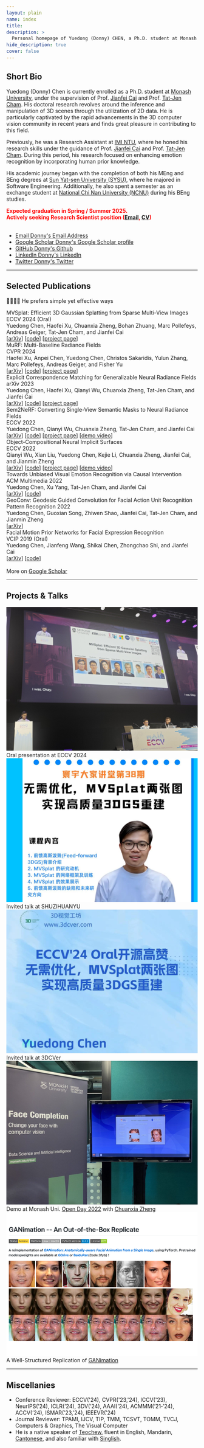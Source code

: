 ```yaml
---
layout: plain 
name: index
title: 
description: >
  Personal homepage of Yuedong (Donny) CHEN, a Ph.D. student at Monash University, working on 3D vision.
hide_description: true
cover: false
---
```


<h2 class="h1 index-header" id="about">Short Bio </h2>


Yuedong (Donny) Chen is currently enrolled as a Ph.D. student at [Monash University](https://www.monash.edu), under the supervision of Prof. [Jianfei Cai](https://jianfei-cai.github.io) and Prof. [Tat-Jen Cham](https://personal.ntu.edu.sg/astjcham/). His doctoral research revolves around the inference and manipulation of 3D scenes through the utilization of 2D data. He is particularly captivated by the rapid advancements in the 3D computer vision community in recent years and finds great pleasure in contributing to this field.

Previously, he was a Research Assistant at [IMI NTU](http://web.archive.org/web/20200812205019/https://imi.ntu.edu.sg/Pages/Home.aspx), where he honed his research skills under the guidance of Prof. [Jianfei Cai](https://jianfei-cai.github.io) and Prof. [Tat-Jen Cham](https://personal.ntu.edu.sg/astjcham/). During this period, his research focused on enhancing emotion recognition by incorporating human prior knowledge.

<!-- Before that, he was a Research Intern at [Lenovo Research (Beijing)](http://research.lenovo.com/webapp/view_English/researchField.html), collaborating with [Jianfeng Wang](https://jianf-wang.github.io/personal/) on applications related to facial expression recognition. -->

His academic journey began with the completion of both his MEng and BEng degrees at [Sun Yat-sen University (SYSU)](https://www.sysu.edu.cn/sysuen/), where he majored in Software Engineering. Additionally, he also spent a semester as an exchange student at [National Chi Nan University (NCNU)](https://www.ncnu.edu.tw/?Lang=en) during his BEng studies.


<p style="color: red;font-weight: bold;">Expected graduation in Spring / Summer 2025. <br/>
Actively seeking Research Scientist position (<a href="mailto:yuedong.chen@monash.edu">Email</a>, <a href="assets/pdf/Resume_Yuedong_CHEN.pdf">CV</a>) <br /> <br />
<!-- I will present MVSplat on-site at ECCV 2024. Let us meet and chat if you are interested in my research. -->
</p>


<div class="body-social sidebar-social">
  <ul>
    <li> <a href="mailto:yuedong.chen@monash.edu" title="yuedong.chen@monash.edu" class="no-mark-external" target="_blank"> <span class="icon-mail"></span> <span aria-hidden="true">Email </span><span class="sr-only">Donny's Email Address</span></a></li>
    <li> <a href="https://scholar.google.com/citations?user=GqgGZlQAAAAJ" title="Google Scholar" class="no-mark-external" target="_blank"> <span class="icon-googlescholar"></span> <span aria-hidden="true">Google Scholar </span><span class="sr-only">Donny's Google Scholar profile</span></a></li>
    <li> <a href="https://github.com/donydchen" title="GitHub" class="no-mark-external" target="_blank"> <span class="icon-github"></span> <span aria-hidden="true">GitHub </span><span class="sr-only">Donny's Github</span></a></li>
    <li> <a href="https://www.linkedin.com/in/donydchen" title="LinkedIn" class="no-mark-external" target="_blank"> <span class="icon-linkedin2"></span> <span aria-hidden="true">LinkedIn </span><span class="sr-only">Donny's LinkedIn</span></a></li>
    <li> <a href="https://twitter.com/donydchen" title="Twitter" class="no-mark-external" target="_blank"> <span class="icon-twitter"></span> <span aria-hidden="true">Twitter </span><span class="sr-only">Donny's Twitter</span></a></li>
  </ul>
</div>

---

<h2 class="h1 index-header" id="publications">Selected Publications </h2>
<p class='hl-sen'> 🤖🧠👌🏼 He prefers simple yet effective ways </p>

<!-- <div class="pub">
  <div class="pub-title">MVSplat360: Feed‑Forward 360 Scene Synthesis from Sparse Views</div>
  <div class="pub-venue">NeurIPS 2024</div>
  <div class="pub-authors">Yuedong Chen, Chuanxia Zheng, Haofei Xu, Bohan Zhuang, Andrea Vedaldi, Tat‑Jen Cham, and Jianfei Cai</div>
  <div> TL;DR: MVSplat + SVD on DL3DV-10K achieves stunning feed-forward visual results. <br />
        Paper and code will be released soon! </div>
</div> -->

<div class="pub">
  <div class="pub-title">MVSplat: Efficient 3D Gaussian Splatting from Sparse Multi-View Images</div>
  <div class="pub-venue">ECCV 2024 (Oral)</div>
  <div class="pub-authors">Yuedong Chen, Haofei Xu, Chuanxia Zheng, Bohan Zhuang, Marc Pollefeys, Andreas Geiger, Tat-Jen Cham, and Jianfei Cai</div>
  <div>[<a href="https://arxiv.org/abs/2403.14627">arXiv</a>] [<a href="https://github.com/donydchen/mvsplat">code</a>] [<a href="https://donydchen.github.io/mvsplat">project
    page</a>] </div>
</div>

<div class="pub">
  <div class="pub-title">MuRF: Multi-Baseline Radiance Fields</div>
  <div class="pub-venue">CVPR 2024</div>
  <div class="pub-authors">Haofei Xu, Anpei Chen, Yuedong Chen, Christos Sakaridis, Yulun Zhang, Marc Pollefeys, Andreas Geiger, and Fisher Yu</div>
  <div>[<a href="https://arxiv.org/abs/2312.04565">arXiv</a>] [<a href="https://github.com/autonomousvision/murf">code</a>] [<a href="https://haofeixu.github.io/murf/">project
    page</a>] </div>
</div>

<div class="pub">
  <div class="pub-title">Explicit Correspondence Matching for Generalizable Neural Radiance Fields</div>
  <div class="pub-venue">arXiv 2023</div>
  <div class="pub-authors">Yuedong Chen, Haofei Xu, Qianyi Wu, Chuanxia Zheng, Tat-Jen Cham, and Jianfei Cai</div>
  <div>[<a href="http://arxiv.org/abs/2304.12294">arXiv</a>] [<a href="https://github.com/donydchen/matchnerf">code</a>] [<a href="https://donydchen.github.io/matchnerf/">project
    page</a>] </div>
</div>

<div class="pub">
  <div class="pub-title">Sem2NeRF: Converting Single-View Semantic Masks to Neural Radiance Fields</div>
  <div class="pub-venue">ECCV 2022</div>
  <div class="pub-authors">Yuedong Chen, Qianyi Wu, Chuanxia Zheng, Tat-Jen Cham, and Jianfei Cai</div>
  <div>[<a href="https://arxiv.org/abs/2203.10821">arXiv</a>] [<a href="https://github.com/donydchen/sem2nerf">code</a>] [<a href="https://donydchen.github.io/sem2nerf/">project
    page</a>] [<a href="https://www.youtube.com/watch?v=cYr3Dz8N_9E">demo video</a>] </div>
</div>

<div class="pub">
  <div class="pub-title">Object-Compositional Neural Implicit Surfaces</div>
  <div class="pub-venue">ECCV 2022</div>
  <div class="pub-authors">Qianyi Wu, Xian Liu, Yuedong Chen, Kejie Li, Chuanxia Zheng, Jianfei Cai, and Jianmin Zheng</div>
  <div>[<a href="https://arxiv.org/abs/2207.09686">arXiv</a>] [<a href="https://github.com/QianyiWu/objsdf">code</a>]
    [<a href="https://wuqianyi.top/objectsdf/">project
      page</a>] [<a href="https://youtu.be/23vxOV19bEw">demo video</a>] </div>
</div>

<div class="pub">
  <div class="pub-title">Towards Unbiased Visual Emotion Recognition via Causal Intervention</div>
  <div class="pub-venue">ACM Multimedia 2022</div>
  <div class="pub-authors">Yuedong Chen, Xu Yang, Tat-Jen Cham, and Jianfei Cai</div>
  <div>[<a href="https://arxiv.org/abs/2107.12096">arXiv</a>] [<a href="https://github.com/donydchen/causal_emotion">code</a>]
  </div>
</div>

<div class="pub">
  <div class="pub-title">GeoConv: Geodesic Guided Convolution for Facial Action Unit Recognition</div>
  <div class="pub-venue">Pattern Recognition 2022</div>
  <div class="pub-authors">Yuedong Chen, Guoxian Song, Zhiwen Shao, Jianfei Cai, Tat-Jen Cham, and Jianmin Zheng</div>
  <div>[<a href="https://arxiv.org/abs/2003.03055">arXiv</a>] 
    <!-- [<a href="#">code (coming soon)</a>] -->
  </div>
</div>

<div class="pub">
  <div class="pub-title">Facial Motion Prior Networks for Facial Expression Recognition</div>
  <div class="pub-venue">VCIP 2019 (Oral)</div>
  <div class="pub-authors">Yuedong Chen, Jianfeng Wang, Shikai Chen, Zhongchao Shi, and Jianfei Cai</div>
  <div>[<a href="https://arxiv.org/abs/1902.08788">arXiv</a>] [<a href="https://github.com/donydchen/FMPN-FER">code</a>]</div>
</div>

<div>
  <br>
  More on <a href="https://scholar.google.com.sg/citations?user=GqgGZlQAAAAJ&hl=en" target="_blank">Google Scholar</a>
</div>

---

<h2 class="h1 index-header" id="projects">Projects & Talks</h2>

<div class="demo-proj-row">
  <div class="card">
    <a href="https://eccv2024.ecva.net/virtual/2024/poster/1231" target="_blank">
      <div><img src="assets/img/eccv24_oral.jpeg" /></div>
    </a>
    <div class="cdesc">Oral presentation at ECCV 2024</div>
  </div>

  <div class="card">
    <a href="https://cepoca.cn/lectureHall/lectureRoomDetail/?liveUid=cd40fae9992618669ccf17e09efa7b76" target="_blank">
      <div><img src="assets/img/talk_szhy.jpeg" /></div>
    </a>
    <div class="cdesc">Invited talk at SHUZIHUANYU</div>
  </div>

  <div class="card">
    <a href="https://www.bilibili.com/video/BV1sAWhe1ENw/" target="_blank">
      <div><img src="assets/img/talk_3dcver.jpeg" /></div>
    </a>
    <div class="cdesc">Invited talk at 3DCVer</div>
  </div>  

  <div class="card">
    <a href="https://github.com/lyndonzheng/Pluralistic-Inpainting#gui" target="_blank">
      <div><img src="assets/img/openday22_demo.jpeg" /></div>
    </a>
    <div class="cdesc">Demo at Monash Uni. <a href="https://www.monash.edu/open-day">Open Day 2022</a> with <a href="https://chuanxiaz.com/">Chuanxia Zheng</a></div>
  </div>
  
  <div class="card">
    <a href="https://github.com/donydchen/ganimation_replicate" target="_blank">
      <div><img src="assets/img/ganimation_proj.png" /></div>
    </a>
    <div class="cdesc">A Well-Structured Replication of <a href="https://github.com/albertpumarola/GANimation">GANimation</a></div>
  </div>
</div>

---


<h2 class="h1 index-header" id="misc">Miscellanies</h2>

<div style="margin-bottom: 40px;">
  <ul>
    <li>Conference Reviewer: ECCV('24), CVPR('23,'24), ICCV('23), NeurIPS(’24), ICLR(’24), 3DV(’24), AAAI(’24), ACMMM(’21‑’24), ACCV(’24), ISMAR(’23,’24), IEEEVR(’24)</li>
    <li>Journal Reviewer: TPAMI, IJCV, TIP, TMM, TCSVT, TOMM, TVCJ, Computers & Graphics, The Visual Computer</li>
    <li>He is a native speaker of <a href="https://en.wikipedia.org/wiki/Teochew_dialect">Teochew</a>, fluent in English, Mandarin, <a href="https://en.wikipedia.org/wiki/Cantonese">Cantonese</a>, and also familiar with <a href="https://en.wikipedia.org/wiki/Singlish">Singlish</a>.
    </li>
  </ul>
</div>


<div class="container">
  <script type='text/javascript' id='clustrmaps'
    src='//cdn.clustrmaps.com/map_v2.js?cl=080808&w=300&t=tt&d=rZHkm--x6O2bEyO0Je3uy1kjPw-mXX0YCKFUg287Tc0&co=ffffff&ct=808080&cmo=3acc3a&cmn=ff5353'></script>
</div>
